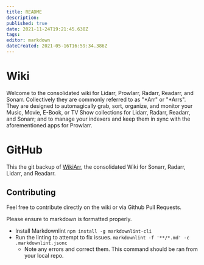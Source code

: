 ```yaml
---
title: README
description: 
published: true
date: 2021-11-24T19:21:45.638Z
tags: 
editor: markdown
dateCreated: 2021-05-16T16:59:34.386Z
---
```


# Wiki

Welcome to the consolidated wiki for Lidarr, Prowlarr, Radarr, Readarr, and Sonarr. Collectively they are commonly referred to as "\*Arr" or "\*Arrs". They are designed to automagically grab, sort, organize, and monitor your Music, Movie, E-Book, or TV Show collections for Lidarr, Radarr, Readarr, and Sonarr; and to manage your indexers and keep them in sync with the aforementioned apps for Prowlarr.

# GitHub

This the git backup of [WikiArr](https://wikijs.servarr.com/), the consolidated Wiki for Sonarr, Radarr, Lidarr, and Readarr.

## Contributing

Feel free to contribute directly on the wiki or via Github Pull Requests.

Please ensure to markdown is formatted properly.

- Install Markdownlint `npm install -g markdownlint-cli`
- Run the linting to attempt to fix issues. `markdownlint -f '**/*.md' -c .markdownlint.jsonc`
  - Note any errors and correct them. This command should be ran from your local repo.
